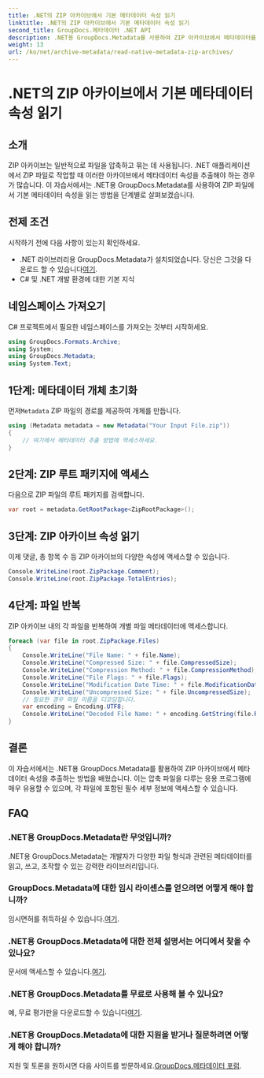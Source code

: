 ```yaml
---
title: .NET의 ZIP 아카이브에서 기본 메타데이터 속성 읽기
linktitle: .NET의 ZIP 아카이브에서 기본 메타데이터 속성 읽기
second_title: GroupDocs.메타데이터 .NET API
description: .NET용 GroupDocs.Metadata를 사용하여 ZIP 아카이브에서 메타데이터를 추출하는 방법을 알아보세요. 기본 속성을 읽는 단계별 지침을 살펴보세요.
weight: 13
url: /ko/net/archive-metadata/read-native-metadata-zip-archives/
---
```


# .NET의 ZIP 아카이브에서 기본 메타데이터 속성 읽기

## 소개
ZIP 아카이브는 일반적으로 파일을 압축하고 묶는 데 사용됩니다. .NET 애플리케이션에서 ZIP 파일로 작업할 때 이러한 아카이브에서 메타데이터 속성을 추출해야 하는 경우가 많습니다. 이 자습서에서는 .NET용 GroupDocs.Metadata를 사용하여 ZIP 파일에서 기본 메타데이터 속성을 읽는 방법을 단계별로 살펴보겠습니다.
## 전제 조건
시작하기 전에 다음 사항이 있는지 확인하세요.
- .NET 라이브러리용 GroupDocs.Metadata가 설치되었습니다. 당신은 그것을 다운로드 할 수 있습니다[여기](https://releases.groupdocs.com/metadata/net/).
- C# 및 .NET 개발 환경에 대한 기본 지식

## 네임스페이스 가져오기
C# 프로젝트에서 필요한 네임스페이스를 가져오는 것부터 시작하세요.
```csharp
using GroupDocs.Formats.Archive;
using System;
using GroupDocs.Metadata;
using System.Text;
```
## 1단계: 메타데이터 개체 초기화
 먼저`Metadata` ZIP 파일의 경로를 제공하여 개체를 만듭니다.
```csharp
using (Metadata metadata = new Metadata("Your Input File.zip"))
{
    // 여기에서 메타데이터 추출 방법에 액세스하세요.
}
```
## 2단계: ZIP 루트 패키지에 액세스
다음으로 ZIP 파일의 루트 패키지를 검색합니다.
```csharp
var root = metadata.GetRootPackage<ZipRootPackage>();
```
## 3단계: ZIP 아카이브 속성 읽기
이제 댓글, 총 항목 수 등 ZIP 아카이브의 다양한 속성에 액세스할 수 있습니다.
```csharp
Console.WriteLine(root.ZipPackage.Comment);
Console.WriteLine(root.ZipPackage.TotalEntries);
```
## 4단계: 파일 반복
ZIP 아카이브 내의 각 파일을 반복하여 개별 파일 메타데이터에 액세스합니다.
```csharp
foreach (var file in root.ZipPackage.Files)
{
    Console.WriteLine("File Name: " + file.Name);
    Console.WriteLine("Compressed Size: " + file.CompressedSize);
    Console.WriteLine("Compression Method: " + file.CompressionMethod);
    Console.WriteLine("File Flags: " + file.Flags);
    Console.WriteLine("Modification Date Time: " + file.ModificationDateTime);
    Console.WriteLine("Uncompressed Size: " + file.UncompressedSize);
    // 필요한 경우 파일 이름을 디코딩합니다.
    var encoding = Encoding.UTF8;
    Console.WriteLine("Decoded File Name: " + encoding.GetString(file.RawName));
}
```

## 결론
이 자습서에서는 .NET용 GroupDocs.Metadata를 활용하여 ZIP 아카이브에서 메타데이터 속성을 추출하는 방법을 배웠습니다. 이는 압축 파일을 다루는 응용 프로그램에 매우 유용할 수 있으며, 각 파일에 포함된 필수 세부 정보에 액세스할 수 있습니다.

## FAQ
### .NET용 GroupDocs.Metadata란 무엇입니까?
.NET용 GroupDocs.Metadata는 개발자가 다양한 파일 형식과 관련된 메타데이터를 읽고, 쓰고, 조작할 수 있는 강력한 라이브러리입니다.
### GroupDocs.Metadata에 대한 임시 라이센스를 얻으려면 어떻게 해야 합니까?
 임시면허를 취득하실 수 있습니다.[여기](https://purchase.groupdocs.com/temporary-license/).
### .NET용 GroupDocs.Metadata에 대한 전체 설명서는 어디에서 찾을 수 있나요?
 문서에 액세스할 수 있습니다.[여기](https://tutorials.groupdocs.com/metadata/net/).
### .NET용 GroupDocs.Metadata를 무료로 사용해 볼 수 있나요?
 예, 무료 평가판을 다운로드할 수 있습니다[여기](https://releases.groupdocs.com/).
### .NET용 GroupDocs.Metadata에 대한 지원을 받거나 질문하려면 어떻게 해야 합니까?
 지원 및 토론을 원하시면 다음 사이트를 방문하세요.[GroupDocs.메타데이터 포럼](https://forum.groupdocs.com/c/metadata/14).